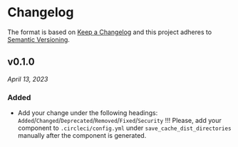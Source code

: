 # Changelog

The format is based on [Keep a Changelog](http://keepachangelog.com/en/1.0.0/)
and this project adheres to [Semantic Versioning](http://semver.org/spec/v2.0.0.html).


v0.1.0
------------------------------
*April 13, 2023*

### Added
- Add your change under the following headings: `Added`/`Changed`/`Deprecated`/`Removed`/`Fixed`/`Security`
!!! Please, add your component to `.circleci/config.yml` under `save_cache_dist_directories` manually after the component is generated.
